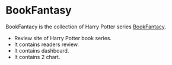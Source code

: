 # BookFantasy

BookFantacy is the collection of Harry Potter series [BookFantacy](https://resplendent-taffy-9f5a72.netlify.app/).

* Review site of Harry Potter book series.
* It contains readers review.
* It contains dashboard.
* It contains 2 chart.
